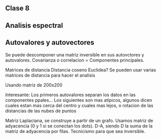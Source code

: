 ## Clase  8
## Analisis espectral

## Autovalores y autovectores

Se puede descomponer una matriz inversible en  sus autovctores y autovalores.
Covarianza o correlacion = Componentes principales.

Matrices de distancia
Distancia coseno
Euclidea?
Se pueden usar varias matrices de distancia para hacer el analisis

Usando matriz de 200x200

Interesante: Los primeros autovalores separan los datos en las componentes ppales... Los siguientes son mas atipicos, algunos dicen cuales estan mas cerca del centro y cuales mas lejos, o rotacion de las distancias de las nubes de puntos

Matriz Laplaciana, se construye a partir de un grafo. Usamos matriz de adyacencia (0 y 1 si se conectan los dots). D-A, siendo D la suma de la matriz de adyacencia por filas. Tecnicismo para que sea inversible.